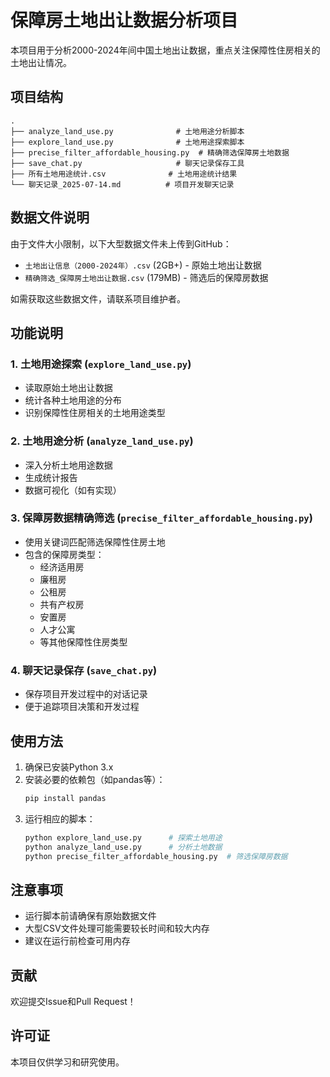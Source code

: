 # 保障房土地出让数据分析项目

本项目用于分析2000-2024年间中国土地出让数据，重点关注保障性住房相关的土地出让情况。

## 项目结构

```
.
├── analyze_land_use.py              # 土地用途分析脚本
├── explore_land_use.py              # 土地用途探索脚本
├── precise_filter_affordable_housing.py  # 精确筛选保障房土地数据
├── save_chat.py                     # 聊天记录保存工具
├── 所有土地用途统计.csv              # 土地用途统计结果
└── 聊天记录_2025-07-14.md          # 项目开发聊天记录
```

## 数据文件说明

由于文件大小限制，以下大型数据文件未上传到GitHub：
- `土地出让信息（2000-2024年）.csv` (2GB+) - 原始土地出让数据
- `精确筛选_保障房土地出让数据.csv` (179MB) - 筛选后的保障房数据

如需获取这些数据文件，请联系项目维护者。

## 功能说明

### 1. 土地用途探索 (`explore_land_use.py`)
- 读取原始土地出让数据
- 统计各种土地用途的分布
- 识别保障性住房相关的土地用途类型

### 2. 土地用途分析 (`analyze_land_use.py`)
- 深入分析土地用途数据
- 生成统计报告
- 数据可视化（如有实现）

### 3. 保障房数据精确筛选 (`precise_filter_affordable_housing.py`)
- 使用关键词匹配筛选保障性住房土地
- 包含的保障房类型：
  - 经济适用房
  - 廉租房
  - 公租房
  - 共有产权房
  - 安置房
  - 人才公寓
  - 等其他保障性住房类型

### 4. 聊天记录保存 (`save_chat.py`)
- 保存项目开发过程中的对话记录
- 便于追踪项目决策和开发过程

## 使用方法

1. 确保已安装Python 3.x
2. 安装必要的依赖包（如pandas等）：
   ```bash
   pip install pandas
   ```
3. 运行相应的脚本：
   ```bash
   python explore_land_use.py      # 探索土地用途
   python analyze_land_use.py      # 分析土地数据
   python precise_filter_affordable_housing.py  # 筛选保障房数据
   ```

## 注意事项

- 运行脚本前请确保有原始数据文件
- 大型CSV文件处理可能需要较长时间和较大内存
- 建议在运行前检查可用内存

## 贡献

欢迎提交Issue和Pull Request！

## 许可证

本项目仅供学习和研究使用。
